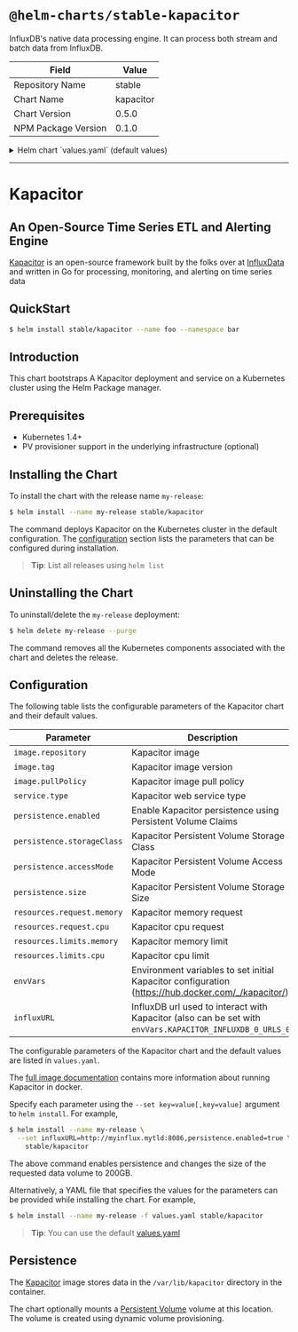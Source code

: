 # `@helm-charts/stable-kapacitor`

InfluxDB's native data processing engine. It can process both stream and batch data from InfluxDB.

| Field               | Value     |
| ------------------- | --------- |
| Repository Name     | stable    |
| Chart Name          | kapacitor |
| Chart Version       | 0.5.0     |
| NPM Package Version | 0.1.0     |

<details>

<summary>Helm chart `values.yaml` (default values)</summary>

```yaml
## influxdb image version
## ref: https://hub.docker.com/r/library/influxdb/tags/
##
image:
  repository: 'kapacitor'
  tag: '1.4-alpine'
  pullPolicy: 'IfNotPresent'

## Specify a service type, defaults to NodePort
## ref: http://kubernetes.io/docs/user-guide/services/
##
service:
  type: ClusterIP

## Persist data to a persistent volume
## ref: http://kubernetes.io/docs/user-guide/persistent-volumes/
##
persistence:
  enabled: false
  ## kapacitor data Persistent Volume Storage Class
  ## If defined, storageClassName: <storageClass>
  ## If set to "-", storageClassName: "", which disables dynamic provisioning
  ## If undefined (the default) or set to null, no storageClassName spec is
  ##   set, choosing the default provisioner.  (gp2 on AWS, standard on
  ##   GKE, AWS & OpenStack)
  ##
  # storageClass: "-"
  accessMode: ReadWriteOnce
  size: 8Gi

## Configure resource requests and limits
## ref: http://kubernetes.io/docs/user-guide/compute-resources/
##
resources:
  requests:
    memory: 256Mi
    cpu: 0.1
  limits:
    memory: 2Gi
    cpu: 2
## Set the environment variables for kapacitor (or anything else you want to use)
## ref: https://hub.docker.com/_/kapacitor/
##
# Examples below
#
# envVars:
#   KAPACITOR_SLACK_ENABLED: true
#   KAPACITOR_SLACK_URL: "http://slack.com/xxxxx/xxxxx/xxxx/xxxxxxx"
#
# or, at your terminal, with
#
# helm install --name kapacitor-rls --set influxURL=http://influxurl.com,envVars.KAPACITOR_SLACK_ENABLED=true,envVars.KAPACITOR_SLACK_URL="http://slack.com/xxxxx/xxxxx/xxxx/xxxxxxx" stable/kapacitor

## Set the URL of InfluxDB instance to create subscription on
## ref: https://docs.influxdata.com/kapacitor/v1.1/introduction/getting_started/
##
# influxURL: http://influxdb-influxdb.tick:8086
```

</details>

---

# Kapacitor

## An Open-Source Time Series ETL and Alerting Engine

[Kapacitor](https://github.com/influxdata/kapacitor) is an open-source framework built by the folks over at [InfluxData](https://influxdata.com) and written in Go for processing, monitoring, and alerting on time series data

## QuickStart

```bash
$ helm install stable/kapacitor --name foo --namespace bar
```

## Introduction

This chart bootstraps A Kapacitor deployment and service on a Kubernetes cluster using the Helm Package manager.

## Prerequisites

- Kubernetes 1.4+
- PV provisioner support in the underlying infrastructure (optional)

## Installing the Chart

To install the chart with the release name `my-release`:

```bash
$ helm install --name my-release stable/kapacitor
```

The command deploys Kapacitor on the Kubernetes cluster in the default configuration. The [configuration](#configuration) section lists the parameters that can be configured during installation.

> **Tip**: List all releases using `helm list`

## Uninstalling the Chart

To uninstall/delete the `my-release` deployment:

```bash
$ helm delete my-release --purge
```

The command removes all the Kubernetes components associated with the chart and deletes the release.

## Configuration

The following table lists the configurable parameters of the Kapacitor chart and their default values.

| Parameter                  | Description                                                                                               | Default                              |
| -------------------------- | --------------------------------------------------------------------------------------------------------- | ------------------------------------ |
| `image.repository`         | Kapacitor image                                                                                           | `kapacitor`                          |
| `image.tag`                | Kapacitor image version                                                                                   | `1.2`                                |
| `image.pullPolicy`         | Kapacitor image pull policy                                                                               | `IfNotPresent`                       |
| `service.type`             | Kapacitor web service type                                                                                | `ClusterIP`                          |
| `persistence.enabled`      | Enable Kapacitor persistence using Persistent Volume Claims                                               | `false`                              |
| `persistence.storageClass` | Kapacitor Persistent Volume Storage Class                                                                 | `default`                            |
| `persistence.accessMode`   | Kapacitor Persistent Volume Access Mode                                                                   | `ReadWriteOnce`                      |
| `persistence.size`         | Kapacitor Persistent Volume Storage Size                                                                  | `8Gi`                                |
| `resources.request.memory` | Kapacitor memory request                                                                                  | `256Mi`                              |
| `resources.request.cpu`    | Kapacitor cpu request                                                                                     | `0.1`                                |
| `resources.limits.memory`  | Kapacitor memory limit                                                                                    | `2Gi`                                |
| `resources.limits.cpu`     | Kapacitor cpu limit                                                                                       | `2`                                  |
| `envVars`                  | Environment variables to set initial Kapacitor configuration (https://hub.docker.com/_/kapacitor/)        | `{}`                                 |
| `influxURL`                | InfluxDB url used to interact with Kapacitor (also can be set with `envVars.KAPACITOR_INFLUXDB_0_URLS_0`) | `http://influxdb-influxdb.tick:8086` |

The configurable parameters of the Kapacitor chart and the default values are listed in `values.yaml`.

The [full image documentation](https://hub.docker.com/_/kapacitor/) contains more information about running Kapacitor in docker.

Specify each parameter using the `--set key=value[,key=value]` argument to `helm install`. For example,

```bash
$ helm install --name my-release \
  --set influxURL=http://myinflux.mytld:8086,persistence.enabled=true \
    stable/kapacitor
```

The above command enables persistence and changes the size of the requested data volume to 200GB.

Alternatively, a YAML file that specifies the values for the parameters can be provided while installing the chart. For example,

```bash
$ helm install --name my-release -f values.yaml stable/kapacitor
```

> **Tip**: You can use the default [values.yaml](values.yaml)

## Persistence

The [Kapacitor](https://hub.docker.com/_/kapacitor/) image stores data in the `/var/lib/kapacitor` directory in the container.

The chart optionally mounts a [Persistent Volume](http://kubernetes.io/docs/user-guide/persistent-volumes/) volume at this location. The volume is created using dynamic volume provisioning.
